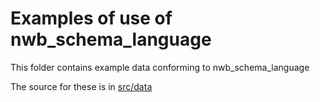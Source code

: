 # Examples of use of nwb_schema_language

This folder contains example data conforming to nwb_schema_language

The source for these is in [src/data](../src/data/examples)
